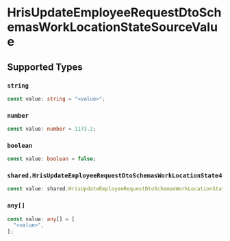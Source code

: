 # HrisUpdateEmployeeRequestDtoSchemasWorkLocationStateSourceValue


## Supported Types

### `string`

```typescript
const value: string = "<value>";
```

### `number`

```typescript
const value: number = 1173.2;
```

### `boolean`

```typescript
const value: boolean = false;
```

### `shared.HrisUpdateEmployeeRequestDtoSchemasWorkLocationState4`

```typescript
const value: shared.HrisUpdateEmployeeRequestDtoSchemasWorkLocationState4 = {};
```

### `any[]`

```typescript
const value: any[] = [
  "<value>",
];
```

